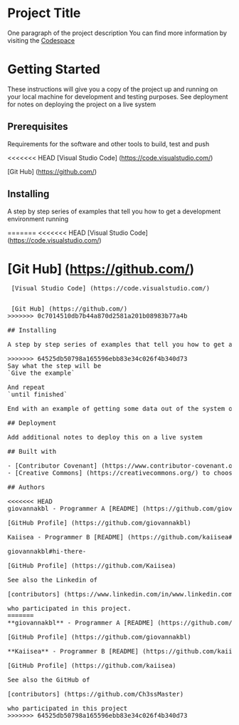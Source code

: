 # Project Title

One paragraph of the project description
You can find more information by visiting the [Codespace](https://codespaceacademy.com/)

# Getting Started

These instructions will give you a copy of the project up and running on your local machine for development and testing purposes. See deployment for notes on deploying the project on a live system

## Prerequisites

Requirements for the software and other tools to build, test and push 

<<<<<<< HEAD
[Visual Studio Code] (https://code.visualstudio.com/)

[Git Hub] (https://github.com/)

## Installing

A step by step series of examples that tell you how to get a development environment running

=======
<<<<<<< HEAD
[Visual Studio Code] (https://code.visualstudio.com/)

[Git Hub] (https://github.com/)
=======
<pre> [Visual Studio Code] (https://code.visualstudio.com/)

<pre> [Git Hub] (https://github.com/)
>>>>>>> 0c7014510db7b44a870d2581a201b08983b77a4b

## Installing

A step by step series of examples that tell you how to get a development environment running

>>>>>>> 64525db50798a165596ebb83e34c026f4b340d73
Say what the step will be
`Give the example`

And repeat
`until finished`

End with an example of getting some data out of the system or using it for a little demo

## Deployment

Add additional notes to deploy this on a live system

## Built with

- [Contributor Covenant] (https://www.contributor-covenant.org/) - Used for the Code of Conduct
- [Creative Commons] (https://creativecommons.org/) to choose the license

## Authors

<<<<<<< HEAD
giovannakbl - Programmer A [README] (https://github.com/giovannakbl#hi-there-)

[GitHub Profile] (https://github.com/giovannakbl)

Kaiisea - Programmer B [README] (https://github.com/kaiisea#im-currently-working-in-improve-it-see-you-soon-/)

giovannakbl#hi-there-

[GitHub Profile] (https://github.com/Kaiisea)

See also the Linkedin of

[contributors] (https://www.linkedin.com/in/www.linkedin.com/in/antonio-cebri%C3%A1n-mesa)

who participated in this project.
=======
**giovannakbl** - Programmer A [README] (https://github.com/giovannakbl#hi-there-)

[GitHub Profile] (https://github.com/giovannakbl)

**Kaiisea** - Programmer B [README] (https://github.com/kaiisea#im-currently-working-in-improve-it-see-you-soon-)

[GitHub Profile] (https://github.com/kaiisea)

See also the GitHub of

[contributors] (https://github.com/Ch3ssMaster)

who participated in this project
>>>>>>> 64525db50798a165596ebb83e34c026f4b340d73

